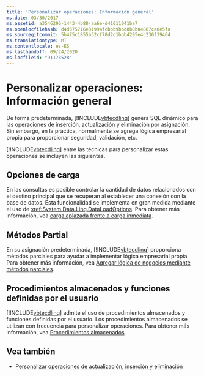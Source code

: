 ```yaml
---
title: 'Personalizar operaciones: Información general'
ms.date: 03/30/2017
ms.assetid: a3546296-1443-4b88-aa6e-d41011041ba7
ms.openlocfilehash: d4d375716e3199afcbbb9bbd8b8b04867ca0e5fa
ms.sourcegitcommit: 5b475c1855b32cf78d2d1bbb4295e4c236f39464
ms.translationtype: MT
ms.contentlocale: es-ES
ms.lasthandoff: 09/24/2020
ms.locfileid: "91173528"
---
```

# <a name="customizing-operations-overview"></a>Personalizar operaciones: Información general

De forma predeterminada, [!INCLUDE[vbtecdlinq](../../../../../../includes/vbtecdlinq-md.md)] genera SQL dinámico para las operaciones de inserción, actualización y eliminación por asignación. Sin embargo, en la práctica, normalmente se agrega lógica empresarial propia para proporcionar seguridad, validación, etc.  
  
 [!INCLUDE[vbtecdlinq](../../../../../../includes/vbtecdlinq-md.md)] entre las técnicas para personalizar estas operaciones se incluyen las siguientes.  
  
## <a name="loading-options"></a>Opciones de carga  

 En las consultas es posible controlar la cantidad de datos relacionados con el destino principal que se recuperan al establecer una conexión con la base de datos. Esta funcionalidad se implementa en gran medida mediante el uso de <xref:System.Data.Linq.DataLoadOptions>. Para obtener más información, vea [carga aplazada frente a carga inmediata](deferred-versus-immediate-loading.md).  
  
## <a name="partial-methods"></a>Métodos Partial  

 En su asignación predeterminada, [!INCLUDE[vbtecdlinq](../../../../../../includes/vbtecdlinq-md.md)] proporciona métodos parciales para ayudar a implementar lógica empresarial propia. Para obtener más información, vea [Agregar lógica de negocios mediante métodos parciales](adding-business-logic-by-using-partial-methods.md).  
  
## <a name="stored-procedures-and-user-defined-functions"></a>Procedimientos almacenados y funciones definidas por el usuario  

 [!INCLUDE[vbtecdlinq](../../../../../../includes/vbtecdlinq-md.md)] admite el uso de procedimientos almacenados y funciones definidas por el usuario. Los procedimientos almacenados se utilizan con frecuencia para personalizar operaciones. Para obtener más información, vea [Procedimientos almacenados](stored-procedures.md).  
  
## <a name="see-also"></a>Vea también

- [Personalizar operaciones de actualización, inserción y eliminación](customizing-insert-update-and-delete-operations.md)
